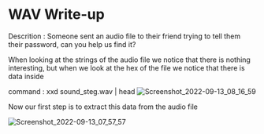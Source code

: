 # WAV Write-up

Descrition : Someone sent an audio file to their friend trying to tell them their password, can you help us find it?

When looking at the strings of the audio file we notice that there is nothing interesting, but when we look at the hex of the file we notice that there is data inside

command : xxd sound_steg.wav | head 
![Screenshot_2022-09-13_08_16_59](https://user-images.githubusercontent.com/80649768/189899762-2cfd810f-9870-4d1e-9df3-0e200002da69.png)


Now our first step is to extract this data from the audio file

![Screenshot_2022-09-13_07_57_57](https://user-images.githubusercontent.com/80649768/189900405-49857812-5731-4306-895e-b02bf02a044f.png)
